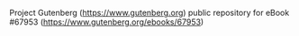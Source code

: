 Project Gutenberg (https://www.gutenberg.org) public repository for eBook #67953 (https://www.gutenberg.org/ebooks/67953)
